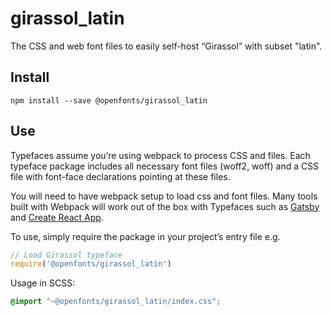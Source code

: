 
# girassol_latin

The CSS and web font files to easily self-host “Girassol” with subset "latin".

## Install

`npm install --save @openfonts/girassol_latin`

## Use

Typefaces assume you’re using webpack to process CSS and files. Each typeface
package includes all necessary font files (woff2, woff) and a CSS file with
font-face declarations pointing at these files.

You will need to have webpack setup to load css and font files. Many tools built
with Webpack will work out of the box with Typefaces such as [Gatsby](https://github.com/gatsbyjs/gatsby)
and [Create React App](https://github.com/facebookincubator/create-react-app).

To use, simply require the package in your project’s entry file e.g.

```javascript
// Load Girassol typeface
require('@openfonts/girassol_latin')
```

Usage in SCSS:
```scss
@import "~@openfonts/girassol_latin/index.css";
```
